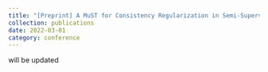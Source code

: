 ```yaml
---
title: "[Preprint] A MuST for Consistency Regularization in Semi-Supervised Medical Image Segmentation (preprint)"
collection: publications
date: 2022-03-01
category: conference
---
```


will be updated
